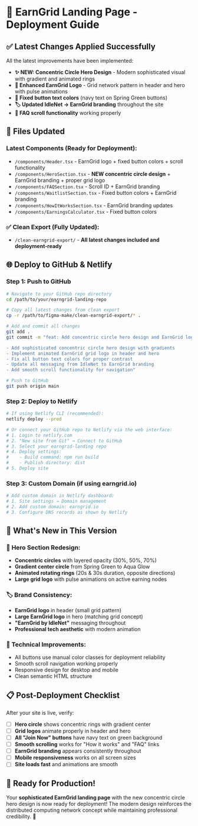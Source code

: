 # 🚀 EarnGrid Landing Page - Deployment Guide

## ✅ Latest Changes Applied Successfully

All the latest improvements have been implemented:

- **✨ NEW: Concentric Circle Hero Design** - Modern sophisticated visual with gradient and animated rings
- **🎨 Enhanced EarnGrid Logo** - Grid network pattern in header and hero with pulse animations  
- **🔧 Fixed button text colors** (navy text on Spring Green buttons)
- **🏷️ Updated IdleNet → EarnGrid branding** throughout the site
- **📱 FAQ scroll functionality** working properly

## 📁 Files Updated

### Latest Components (Ready for Deployment):
- `/components/Header.tsx` - EarnGrid logo + fixed button colors + scroll functionality
- `/components/HeroSection.tsx` - **NEW concentric circle design** + EarnGrid branding + proper grid logo
- `/components/FAQSection.tsx` - Scroll ID + EarnGrid branding
- `/components/WaitlistSection.tsx` - Fixed button colors + EarnGrid branding
- `/components/HowItWorksSection.tsx` - EarnGrid branding updates
- `/components/EarningsCalculator.tsx` - Fixed button colors

### ✅ Clean Export (Fully Updated):
- `/clean-earngrid-export/` - **All latest changes included and deployment-ready**

## 🌐 Deploy to GitHub & Netlify

### Step 1: Push to GitHub
```bash
# Navigate to your GitHub repo directory
cd /path/to/your/earngrid-landing-repo

# Copy all latest changes from clean export
cp -r /path/to/figma-make/clean-earngrid-export/* .

# Add and commit all changes
git add .
git commit -m "feat: Add concentric circle hero design and EarnGrid logo branding

- Add sophisticated concentric circle hero design with gradients
- Implement animated EarnGrid grid logo in header and hero  
- Fix all button text colors for proper contrast
- Update all messaging from IdleNet to EarnGrid branding
- Add smooth scroll functionality for navigation"

# Push to GitHub
git push origin main
```

### Step 2: Deploy to Netlify
```bash
# If using Netlify CLI (recommended):
netlify deploy --prod

# Or connect your GitHub repo to Netlify via the web interface:
# 1. Login to netlify.com
# 2. "New site from Git" → Connect to GitHub
# 3. Select your earngrid-landing repo  
# 4. Deploy settings:
#    - Build command: npm run build
#    - Publish directory: dist
# 5. Deploy site
```

### Step 3: Custom Domain (if using earngrid.io)
```bash
# Add custom domain in Netlify dashboard:
# 1. Site settings → Domain management
# 2. Add custom domain: earngrid.io
# 3. Configure DNS records as shown by Netlify
```

## 🎯 What's New in This Version

### 🎨 **Hero Section Redesign**:
- **Concentric circles** with layered opacity (30%, 50%, 70%)
- **Gradient center circle** from Spring Green to Aqua Glow
- **Animated rotating rings** (20s & 30s duration, opposite directions)
- **Large grid logo** with pulse animations on active earning nodes

### 🏷️ **Brand Consistency**:
- **EarnGrid logo** in header (small grid pattern)  
- **Large EarnGrid logo** in hero (matching grid concept)
- **"EarnGrid by IdleNet"** messaging throughout
- **Professional tech aesthetic** with modern animation

### 🔧 **Technical Improvements**:
- All buttons use manual color classes for deployment reliability
- Smooth scroll navigation working properly
- Responsive design for desktop and mobile
- Clean semantic HTML structure

## 📋 Post-Deployment Checklist

After your site is live, verify:
- [ ] **Hero circle** shows concentric rings with gradient center  
- [ ] **Grid logos** animate properly in header and hero
- [ ] **All "Join Now" buttons** have navy text on green background
- [ ] **Smooth scrolling** works for "How it works" and "FAQ" links
- [ ] **EarnGrid branding** appears consistently throughout
- [ ] **Mobile responsiveness** works on all screen sizes
- [ ] **Site loads fast** and animations are smooth

## 🌟 Ready for Production!

Your **sophisticated EarnGrid landing page** with the new concentric circle hero design is now ready for deployment! The modern design reinforces the distributed computing network concept while maintaining professional credibility. 🚀